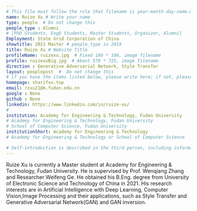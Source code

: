 ```yaml
---
# This file must follow the rule that filename is year-month-day-name.md .
name: Ruize Xu # Write your name
type: people  # Do not change this
people_type : Alumni
# [PhD Students, EngD Students, Master Students, Organizer, Alumni]
Employment: State Grid Corporation of China
showtitle: 2021 Master # people_type in 201X
title: Ruize Xu # Website Title
profileName: ruizexu.jpg  # Fixed 186 * 186, image filename
profile: ruizexuBig.jpg  # About 570 * 725, image filename
direction : Generative Adversarial Network, Style Transfer
layout: peoplepost  #  Do not change this
# if you have the items listed below, please write here; if not, please write None.
homepage: sharifxu.top
email: rzxu21@m.fudan.edu.cn
google : None
github : None
linkedin: https://www.linkedin.com/in/ruize-xu/
# 
institution: Academy for Engineering & Technology, Fudan University
# Academy for Engineering & Technology, Fudan University
# School of Computer Science, Fudan University
institutionShort: Academy for Engineering & Technology
# Academy for Engineering & Technology or School of Computer Science

# Self-introduction is described in the third person, including information such as educational experience
---
```


Ruize Xu is currently a Master student at Academy for Engineering & Technology, Fudan University. He is supervised by Prof. Wenqiang Zhang and Researcher Weifeng Ge. He obtained his B.Eng. degree from University of Electronic Science and Technology of China in 2021. His research interests are in Artificial Intelligence with Deep Learning, Computer Vision,Image Processing and their applications, such as Style Transfer and Generative Adversarial Network(GAN) and GAN inversion.





